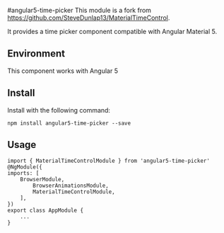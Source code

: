 #angular5-time-picker
This module is a fork from https://github.com/SteveDunlap13/MaterialTimeControl.

It provides a time picker component compatible with Angular Material 5.

## Environment
This component works with Angular 5

## Install
Install with the following command:

	npm install angular5-time-picker --save

## Usage

	import { MaterialTimeControlModule } from 'angular5-time-picker'
	@NgModule({
	imports: [
		BrowserModule,
    		BrowserAnimationsModule,
    		MaterialTimeControlModule,
  		],
	})
	export class AppModule {
		...
	}



